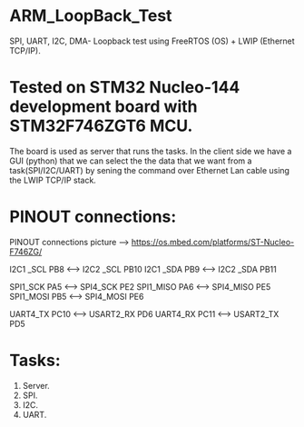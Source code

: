 # ARM_LoopBack_Test
SPI, UART, I2C, DMA- Loopback test using FreeRTOS (OS) + LWIP (Ethernet TCP/IP).

# Tested on STM32 Nucleo-144 development board with STM32F746ZGT6 MCU.
The board is used as server that runs the tasks. In the client side we have a GUI (python) that we
can select the the data that we want from a task(SPI/I2C/UART) by sening the command 
over Ethernet Lan cable using the LWIP TCP/IP stack. 

# PINOUT connections:

PINOUT connections picture --> https://os.mbed.com/platforms/ST-Nucleo-F746ZG/

I2C1 _SCL PB8 <--> I2C2 _SCL PB10 
I2C1 _SDA PB9 <--> I2C2 _SDA PB11

SPI1_SCK PA5  <--> SPI4_SCK PE2
SPI1_MISO PA6 <--> SPI4_MISO PE5
SPI1_MOSI PB5 <--> SPI4_MOSI PE6

UART4_TX PC10 <--> USART2_RX PD6
UART4_RX PC11 <--> USART2_TX PD5


# Tasks:
1. Server.
2. SPI.
3. I2C.
4. UART.

